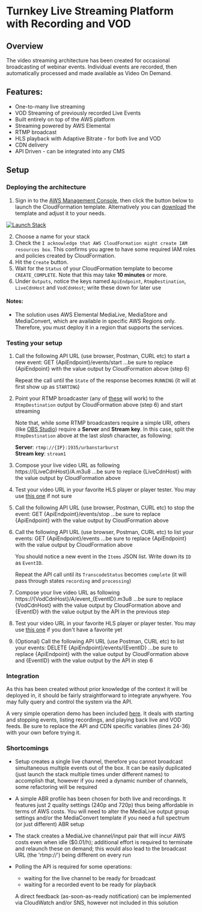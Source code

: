 # Turnkey Live Streaming Platform with Recording and VOD

## Overview
The video streaming architecture has been created for occasional broadcasting of webinar events. Individual events are recorded, then automatically processed and made available as Video On Demand.

## Features:
* One-to-many live streaming
* VOD Streaming of previously recorded Live Events
* Built entirely on top of the AWS platform
* Streaming powered by AWS Elemental
* RTMP broadcast
* HLS playback with Adaptive Bitrate - for both live and VOD
* CDN delivery
* API Driven - can be integrated into any CMS

## Setup

### Deploying the architecture

1. Sign in to the [AWS Management Console](https://aws.amazon.com/console), then click the button below to launch the CloudFormation template. Alternatively you can [download](template.yaml) the template and adjust it to your needs.

[![Launch Stack](https://cdn.rawgit.com/buildkite/cloudformation-launch-stack-button-svg/master/launch-stack.svg)](https://console.aws.amazon.com/cloudformation/home#/stacks/create/review?stackName=simple-video-sharing-platform&templateURL=https://s3.amazonaws.com/lostshadow/turnkey-streaming-platform/template.yaml)

2. Choose a name for your stack
3. Check the `I acknowledge that AWS CloudFormation might create IAM resources box`. This confirms you agree to have some required IAM roles and policies created by CloudFormation.
4. Hit the `Create` button. 
5. Wait for the `Status` of your CloudFormation template to become `CREATE_COMPLETE`. Note that this may take **10 minutes** or more.
6. Under `Outputs`, notice the keys named `ApiEndpoint`, `RtmpDestination`, `LiveCdnHost` and `VodCdnHost`; write these down for later use

#### Notes:
* The solution uses AWS Elemental MediaLive, MediaStore and MediaConvert, which are available in specific AWS Regions only. Therefore, you must deploy it in a region that supports the services.

### Testing your setup

1. Call the following API URL (use browser, Postman, CURL etc) to start a new event:
		GET {ApiEndpoint}/events/start
	...be sure to replace {ApiEndpoint} with the value output by CloudFormation above (step 6)
	
	Repeat the call until the `State` of the response becomes `RUNNING` (it will at first show up as `STARTING`)

3. Point your RTMP broadcaster (any of [these](https://support.google.com/youtube/answer/2907883) will work) to the `RtmpDestination` output by CloudFormation above (step 6) and start streaming

	Note that, while some RTMP broadcasters require a simple URI, others (like [OBS Studio](https://obsproject.com)) require a **Server** and **Stream key**. In this case, split the `RtmpDestination` above at the last *slash* character, as following:
	
	**Server**: `rtmp://{IP}:1935/urbanstarburst`  
	**Stream key**: `stream1`

4. Compose your live video URL as following
		https://{LiveCdnHost}/A.m3u8
	...be sure to replace {LiveCdnHost} with the value output by CloudFormation above

5. Test your video URL in your favorite HLS player or player tester. You may use [this one](https://video-dev.github.io/hls.js/demo/) if not sure

6. Call the following API URL (use browser, Postman, CURL etc) to stop the event:
		GET {ApiEndpoint}/events/stop
	...be sure to replace {ApiEndpoint} with the value output by CloudFormation above

6. Call the following API URL (use browser, Postman, CURL etc) to list your events:
		GET {ApiEndpoint}/events
	...be sure to replace {ApiEndpoint} with the value output by CloudFormation above

	You should notice a new event in the `Items` JSON list. Write down its `ID` as `EventID`. 

	Repeat the API call until its `TranscodeStatus` becomes `complete` (it will pass through states `recording` and `processing`)

7. Compose your live video URL as following
		https://{VodCdnHost}/A/event_{EventID}.m3u8
	...be sure to replace {VodCdnHost} with the value output by CloudFormation above and {EventID} with the value output by the API in the previous step

8. Test your video URL in your favorite HLS player or player tester. You may use [this one](https://developer.jwplayer.com/tools/stream-tester/) if you don't have a favorite yet

9. (Optional) Call the following API URL (use Postman, CURL etc) to list your events:
		DELETE {ApiEndpoint}/events/{EventID}
	...be sure to replace {ApiEndpoint} with the value output by CloudFormation above and {EventID} with the value output by the API in step 6

### Integration
As this has been created without prior knowledge of the context it will be deployed in, it should be fairly straightforward to integrate anywhyere. You may fully query and control the system via the API. 

A very simple operation demo has been included [here](test/index.html). It deals with starting and stopping events, listing recordings, and playing back live and VOD feeds. Be sure to replace the API and CDN specific variables (lines 24-36) with your own before trying it.


### Shortcomings

* Setup creates a single live channel, therefore you cannot broadcast simultaneous multiple events out of the box. It can be easily duplicated (just launch the stack multiple times under different names) to accomplish that, however if you need a dynamic number of channels, some refactoring will be required
* A simple ABR profile has been chosen for both live and recordings. It features just 2 quality settings (240p and 720p) thus being affordable in terms of AWS costs. You will need to alter the MediaLive output group settings and/or the MediaConvert template if you need a full spectrum (or just different) ABR setup
* The stack creates a MediaLive channel/input pair that will incur AWS costs even when idle ($0.01/h); additional effort is required to terminate and relaunch these on demand; this would also lead to the broadcast URL (the 'rtmp://') being different on every run
* Polling the API is required for some operations:
  * waiting for the live channel to be ready for broadcast
  * waiting for a recorded event to be ready for playback
  
  A direct feedback (as-soon-as-ready notification) can be implemented via CloudWatch and/or SNS, however not included in this solution
